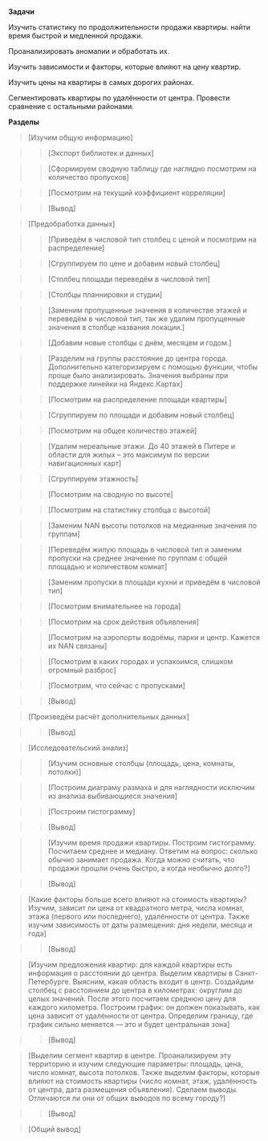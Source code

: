 **Задачи**

Изучить статистику по продолжительности продажи квартиры. найти время быстрой и медленной продажи.

Проанализировать аномалии и обработать их.

Изучить зависимости и факторы, которые влияют на цену квартир.

Изучить цены на квартиры в самых дорогих районах.

Сегментировать квартиры по удалённости от центра. Провести сравнение с остальными районами.

**Разделы**
>[Изучим общую информацию]

>>[Экспорт библиотек и данных]

>>[Сформируем сводную таблицу где наглядно посмотрим на количество пропусков]

>>[Посмотрим на текущий коэффициент корреляции]

>>[Вывод]

>[Предобработка данных]

>>[Приведём в числовой тип столбец с ценой и посмотрим на распределение]

>>[Сгруппируем по цене и добавим новый столбец]

>>[Столбец площади переведём в числовой тип]

>>[Столбцы планнировки и студии]

>>[Заменим пропущенные значения в количестве этажей и переведём в числовой тип, так же удалим пропущенные значения в столбце названия локации.]

>>[Добавим новые столбцы с днём, месяцем и годом.]

>>[Разделим на группы расстояние до центра города. Дополнительно категоризируем с помощью функции, чтобы проще было анализировать. Значения выбраны при поддержке линейки на Яндекс.Картах]

>>[Посмотрим на распределение площади квартиры]

>>[Сгруппируем по площади и добавим новый столбец]

>>[Посмотрим на общее количество этажей]

>>[Удалим нереальные этажи. До 40 этажей в Питере и области для жилых – это максимум по версии навигационных карт]

>>[Сгруппируем этажность]

>>[Посмотрим на сводную по высоте]

>>[Посмотрим на статистику столбца с высотой]

>>[Заменим NAN высоты потолков на медианные значения по группам]

>>[Переведём жилую площадь в числовой тип и заменим пропуски на среднее значение по группам с общей площадью и количеством комнат]

>>[Заменим пропуски в площади кухни и приведём в числовой тип]

>>[Посмотрим внимательнее на города]

>>[Посмотрим на срок действия объявления]

>>[Посмотрим на аэропорты водоёмы, парки и центр. Кажется их NAN связаны]

>>[Посмотрим в каких городах и успакоимся, слишком огромный разброс]

>>[Посмотрим, что сейчас с пропусками]

>>[Вывод]

>[Произведём расчёт дополнительных данных]

>>[Вывод]

>[Исследовательский анализ]

>>[Изучим основные столбцы (площадь, цена, комнаты, потолки)]

>>[Построим диаграму размаха и для наглядности исключим из анализа выбивающиеся значения]

>>[Построим гистограмму]

>>[Вывод]

>>[Изучим время продажи квартиры. Построим гистограмму. Посчитаем среднее и медиану. Ответим на вопрос: сколько обычно занимает продажа. Когда можно считать, что продажи прошли очень быстро, а когда необычно долго?]

>>[Вывод]

>[Какие факторы больше всего влияют на стоимость квартиры? Изучим, зависит ли цена от квадратного метра, числа комнат, этажа (первого или последнего), удалённости от центра. Также изучим зависимость от даты размещения: дня недели, месяца и года]

>>[Вывод]

>[Изучим предложения квартир: для каждой квартиры есть информация о расстоянии до центра. Выделим квартиры в Санкт-Петербурге. Выясним, какая область входит в центр. Создайдим столбец с расстоянием до центра в километрах: округлим до целых значений. После этого посчитаем среднюю цену для каждого километра. Построим график: он должен показывать, как цена зависит от удалённости от центра. Определим границу, где график сильно меняется — это и будет центральная зона]

>>[Вывод]

>[Выделим сегмент квартир в центре. Проанализируем эту территорию и изучим следующие параметры: площадь, цена, число комнат, высота потолков. Также выделим факторы, которые влияют на стоимость квартиры (число комнат, этаж, удалённость от центра, дата размещения объявления). Сделаем выводы. Отличаются ли они от общих выводов по всему городу?]

>>[Вывод]

>[Общий вывод]

